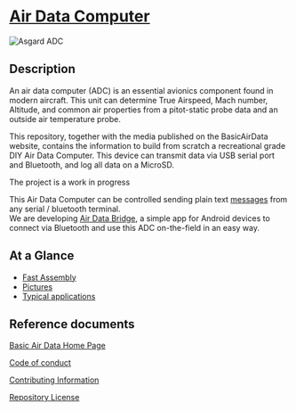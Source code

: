 # [Air Data Computer](https://github.com/BasicAirData/AirDataComputer/wiki)
![Asgard ADC](http://www.basicairdata.eu/wp-content/uploads/sites/1/nggallery/adc-asgard-build-2/IMGP5610.JPG)

## Description
An air data computer (ADC) is an essential avionics component found in modern aircraft. This unit can determine True Airspeed, Mach number, Altitude, and common air properties from a pitot-static probe data and an outside air temperature probe.

This repository, together with the media published on the BasicAirData website, contains the information to build from scratch a recreational grade DIY Air Data Computer. This device can transmit data via USB serial port and Bluetooth, and log all data on a MicroSD.

The project is a work in progress

This Air Data Computer can be controlled sending plain text [messages](https://github.com/BasicAirData/AirDataComputer/tree/master/Software/Documentation/ADC%20Common%20Message%20Set) from any serial / bluetooth terminal.<br>
We are developing [Air Data Bridge](https://github.com/BasicAirData/AirDataBridge), a simple app for Android devices to connect via Bluetooth and use this ADC on-the-field in an easy way.


## At a Glance
* [Fast Assembly](https://www.basicairdata.eu/projects/airdatacomputer/asgard-adc/assembly-adc-asgard/)
* [Pictures](http://www.basicairdata.eu/projects/airdatacomputer/asgard-adc/adc-asgard-pictures/)
* [Typical applications](http://www.basicairdata.eu/projects/air-data-systems/air-data-systems-applications/)

## Reference documents

[Basic Air Data Home Page](https://www.basicairdata.eu)

[Code of conduct](CODE_OF_CONDUCT.md)

[Contributing Information](CONTRIBUTING.md)

[Repository License](LICENSE)
